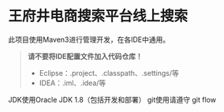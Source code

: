 王府井电商搜索平台线上搜索
========
此项目使用Maven3进行管理开发，在各IDE中通用。  
>  **请不要将IDE配置文件加入代码仓库！**
> - Eclipse：.project、.classpath、.settings/等
> - IDEA：.iml、.idea/等

JDK使用Oracle JDK 1.8（包括开发和部署）
git使用请遵守 git flow
